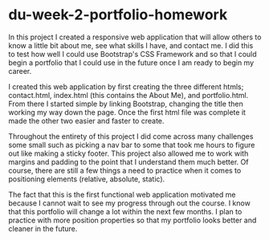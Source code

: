 # du-week-2-portfolio-homework

In this project I created a responsive web application that will allow others to know a little bit about me, see what skills I have, and contact me. I did this to test how well I could use Bootstrap's CSS Framework and so that I could begin a portfolio that I could use in the future once I am ready to begin my career.

I created this web application by first creating the three different htmls; contact.html, index.html (this contains the About Me), and portfolio.html. From there I started simple by linking Bootstrap, changing the title then working my way down the page. Once the first html file was complete it made the other two easier and faster to create.

Throughout the entirety of this project I did come across many challenges some small such as picking a nav bar to some that took me hours to figure out like making a sticky footer. This project also allowed me to work with margins and padding to the point that I understand them much better. Of course, there are still a few things a need to practice when it comes to positioning elements (relative, absolute, static).

The fact that this is the first functional web application motivated me because I cannot wait to see my progress through out the course. I know that this portfolio will change a lot within the next few months. I plan to practice with more position properties so that my portfolio looks better and cleaner in the future.